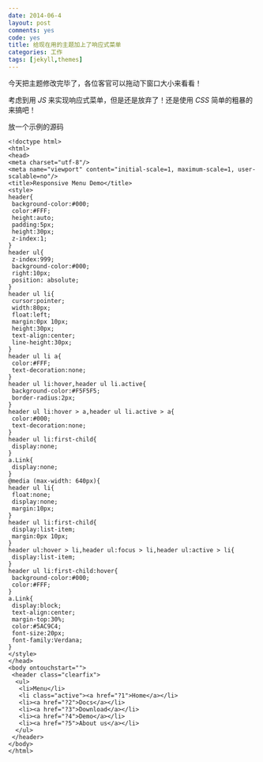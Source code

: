 ```yaml
---
date: 2014-06-4
layout: post
comments: yes
code: yes
title: 给现在用的主题加上了响应式菜单
categories: 工作
tags: [jekyll,themes]
---
```


今天把主题修改完毕了，各位客官可以拖动下窗口大小来看看！

考虑到用 *JS* 来实现响应式菜单，但是还是放弃了！还是使用 *CSS* 简单的粗暴的来搞吧！

放一个示例的源码

    <!doctype html>
    <html>
    <head>
    <meta charset="utf-8"/>
    <meta name="viewport" content="initial-scale=1, maximum-scale=1, user-scalable=no"/>
    <title>Responsive Menu Demo</title>
    <style>
    header{
     background-color:#000;
     color:#FFF;
     height:auto;
     padding:5px;
     height:30px;
     z-index:1;
    }
    header ul{
     z-index:999;
     background-color:#000;
     right:10px;
     position: absolute;
    }
    header ul li{
     cursor:pointer;
     width:80px;
     float:left;
     margin:0px 10px;
     height:30px;
     text-align:center;
     line-height:30px;
    }
    header ul li a{
     color:#FFF;
     text-decoration:none;
    }
    header ul li:hover,header ul li.active{
     background-color:#F5F5F5;
     border-radius:2px;
    }
    header ul li:hover > a,header ul li.active > a{
     color:#000;
     text-decoration:none;
    }
    header ul li:first-child{
     display:none;
    }
    a.Link{
     display:none;
    }
    @media (max-width: 640px){
    header ul li{
     float:none;
     display:none;
     margin:10px;
    }
    header ul li:first-child{
     display:list-item;
     margin:0px 10px;
    }
    header ul:hover > li,header ul:focus > li,header ul:active > li{
     display:list-item;
    }
    header ul li:first-child:hover{
     background-color:#000;
     color:#FFF;
    }
    a.Link{
     display:block;
     text-align:center;
     margin-top:30%;
     color:#5AC9C4;
     font-size:20px;
     font-family:Verdana;
    }
    </style>
    </head>
    <body ontouchstart="">
     <header class="clearfix">
      <ul>
       <li>Menu</li>
       <li class="active"><a href="?1">Home</a></li>
       <li><a href="?2">Docs</a></li>
       <li><a href="?3">Download</a></li>
       <li><a href="?4">Demo</a></li>
       <li><a href="?5">About us</a></li>
      </ul>
     </header>
    </body>
    </html>